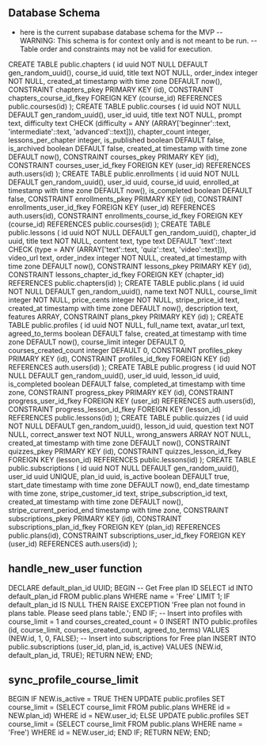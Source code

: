 ## Database Schema

- here is the current supabase database schema for the MVP
-- WARNING: This schema is for context only and is not meant to be run.
-- Table order and constraints may not be valid for execution.

CREATE TABLE public.chapters (
  id uuid NOT NULL DEFAULT gen_random_uuid(),
  course_id uuid,
  title text NOT NULL,
  order_index integer NOT NULL,
  created_at timestamp with time zone DEFAULT now(),
  CONSTRAINT chapters_pkey PRIMARY KEY (id),
  CONSTRAINT chapters_course_id_fkey FOREIGN KEY (course_id) REFERENCES public.courses(id)
);
CREATE TABLE public.courses (
  id uuid NOT NULL DEFAULT gen_random_uuid(),
  user_id uuid,
  title text NOT NULL,
  prompt text,
  difficulty text CHECK (difficulty = ANY (ARRAY['beginner'::text, 'intermediate'::text, 'advanced'::text])),
  chapter_count integer,
  lessons_per_chapter integer,
  is_published boolean DEFAULT false,
  is_archived boolean DEFAULT false,
  created_at timestamp with time zone DEFAULT now(),
  CONSTRAINT courses_pkey PRIMARY KEY (id),
  CONSTRAINT courses_user_id_fkey FOREIGN KEY (user_id) REFERENCES auth.users(id)
);
CREATE TABLE public.enrollments (
  id uuid NOT NULL DEFAULT gen_random_uuid(),
  user_id uuid,
  course_id uuid,
  enrolled_at timestamp with time zone DEFAULT now(),
  is_completed boolean DEFAULT false,
  CONSTRAINT enrollments_pkey PRIMARY KEY (id),
  CONSTRAINT enrollments_user_id_fkey FOREIGN KEY (user_id) REFERENCES auth.users(id),
  CONSTRAINT enrollments_course_id_fkey FOREIGN KEY (course_id) REFERENCES public.courses(id)
);
CREATE TABLE public.lessons (
  id uuid NOT NULL DEFAULT gen_random_uuid(),
  chapter_id uuid,
  title text NOT NULL,
  content text,
  type text DEFAULT 'text'::text CHECK (type = ANY (ARRAY['text'::text, 'quiz'::text, 'video'::text])),
  video_url text,
  order_index integer NOT NULL,
  created_at timestamp with time zone DEFAULT now(),
  CONSTRAINT lessons_pkey PRIMARY KEY (id),
  CONSTRAINT lessons_chapter_id_fkey FOREIGN KEY (chapter_id) REFERENCES public.chapters(id)
);
CREATE TABLE public.plans (
  id uuid NOT NULL DEFAULT gen_random_uuid(),
  name text NOT NULL,
  course_limit integer NOT NULL,
  price_cents integer NOT NULL,
  stripe_price_id text,
  created_at timestamp with time zone DEFAULT now(),
  description text,
  features ARRAY,
  CONSTRAINT plans_pkey PRIMARY KEY (id)
);
CREATE TABLE public.profiles (
  id uuid NOT NULL,
  full_name text,
  avatar_url text,
  agreed_to_terms boolean DEFAULT false,
  created_at timestamp with time zone DEFAULT now(),
  course_limit integer DEFAULT 0,
  courses_created_count integer DEFAULT 0,
  CONSTRAINT profiles_pkey PRIMARY KEY (id),
  CONSTRAINT profiles_id_fkey FOREIGN KEY (id) REFERENCES auth.users(id)
);
CREATE TABLE public.progress (
  id uuid NOT NULL DEFAULT gen_random_uuid(),
  user_id uuid,
  lesson_id uuid,
  is_completed boolean DEFAULT false,
  completed_at timestamp with time zone,
  CONSTRAINT progress_pkey PRIMARY KEY (id),
  CONSTRAINT progress_user_id_fkey FOREIGN KEY (user_id) REFERENCES auth.users(id),
  CONSTRAINT progress_lesson_id_fkey FOREIGN KEY (lesson_id) REFERENCES public.lessons(id)
);
CREATE TABLE public.quizzes (
  id uuid NOT NULL DEFAULT gen_random_uuid(),
  lesson_id uuid,
  question text NOT NULL,
  correct_answer text NOT NULL,
  wrong_answers ARRAY NOT NULL,
  created_at timestamp with time zone DEFAULT now(),
  CONSTRAINT quizzes_pkey PRIMARY KEY (id),
  CONSTRAINT quizzes_lesson_id_fkey FOREIGN KEY (lesson_id) REFERENCES public.lessons(id)
);
CREATE TABLE public.subscriptions (
  id uuid NOT NULL DEFAULT gen_random_uuid(),
  user_id uuid UNIQUE,
  plan_id uuid,
  is_active boolean DEFAULT true,
  start_date timestamp with time zone DEFAULT now(),
  end_date timestamp with time zone,
  stripe_customer_id text,
  stripe_subscription_id text,
  created_at timestamp with time zone DEFAULT now(),
  stripe_current_period_end timestamp with time zone,
  CONSTRAINT subscriptions_pkey PRIMARY KEY (id),
  CONSTRAINT subscriptions_plan_id_fkey FOREIGN KEY (plan_id) REFERENCES public.plans(id),
  CONSTRAINT subscriptions_user_id_fkey FOREIGN KEY (user_id) REFERENCES auth.users(id)
);
## handle_new_user function


DECLARE
  default_plan_id UUID;
BEGIN
  -- Get Free plan ID
  SELECT id INTO default_plan_id FROM public.plans WHERE name = 'Free' LIMIT 1;
  IF default_plan_id IS NULL THEN
    RAISE EXCEPTION 'Free plan not found in plans table. Please seed plans table.';
  END IF;
  -- Insert into profiles with course_limit = 1 and courses_created_count = 0
  INSERT INTO public.profiles (id, course_limit, courses_created_count, agreed_to_terms)
  VALUES (NEW.id, 1, 0, FALSE);
  -- Insert into subscriptions for Free plan
  INSERT INTO public.subscriptions (user_id, plan_id, is_active)
  VALUES (NEW.id, default_plan_id, TRUE);
  RETURN NEW;
END;


## sync_profile_course_limit

BEGIN
  IF NEW.is_active = TRUE THEN
    UPDATE public.profiles
    SET course_limit = (SELECT course_limit FROM public.plans WHERE id = NEW.plan_id)
    WHERE id = NEW.user_id;
  ELSE
    UPDATE public.profiles
    SET course_limit = (SELECT course_limit FROM public.plans WHERE name = 'Free')
    WHERE id = NEW.user_id;
  END IF;
  RETURN NEW;
END;
